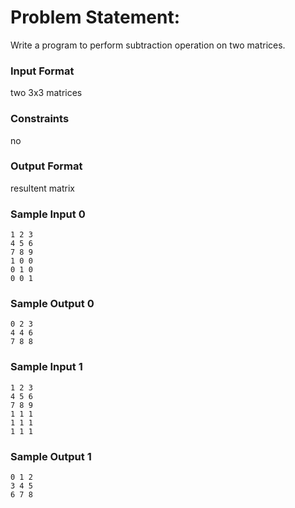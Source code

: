 # Problem Statement:

Write a program to perform subtraction operation on two matrices.

### Input Format

two 3x3 matrices

### Constraints

no

### Output Format

resultent matrix

### Sample Input 0
```
1 2 3
4 5 6
7 8 9
1 0 0
0 1 0
0 0 1
```
### Sample Output 0
```
0 2 3
4 4 6
7 8 8
```
### Sample Input 1
```
1 2 3
4 5 6
7 8 9
1 1 1
1 1 1
1 1 1
```
### Sample Output 1
```
0 1 2
3 4 5
6 7 8
```
